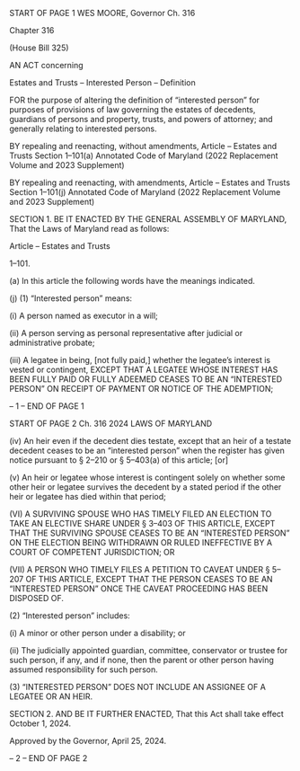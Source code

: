 START OF PAGE 1
WES MOORE, Governor Ch. 316

Chapter 316

(House Bill 325)

AN ACT concerning

Estates and Trusts – Interested Person – Definition

FOR the purpose of altering the definition of “interested person” for purposes of provisions
of law governing the estates of decedents, guardians of persons and property, trusts,
and powers of attorney; and generally relating to interested persons.

BY repealing and reenacting, without amendments,
Article – Estates and Trusts
Section 1–101(a)
Annotated Code of Maryland
(2022 Replacement Volume and 2023 Supplement)

BY repealing and reenacting, with amendments,
Article – Estates and Trusts
Section 1–101(j)
Annotated Code of Maryland
(2022 Replacement Volume and 2023 Supplement)

SECTION 1. BE IT ENACTED BY THE GENERAL ASSEMBLY OF MARYLAND,
That the Laws of Maryland read as follows:

Article – Estates and Trusts

1–101.

(a) In this article the following words have the meanings indicated.

(j) (1) “Interested person” means:

(i) A person named as executor in a will;

(ii) A person serving as personal representative after judicial or
administrative probate;

(iii) A legatee in being, [not fully paid,] whether the legatee’s interest
is vested or contingent, EXCEPT THAT A LEGATEE WHOSE INTEREST HAS BEEN FULLY
PAID OR FULLY ADEEMED CEASES TO BE AN “INTERESTED PERSON” ON RECEIPT OF
PAYMENT OR NOTICE OF THE ADEMPTION;

– 1 –
END OF PAGE 1

START OF PAGE 2
Ch. 316 2024 LAWS OF MARYLAND

(iv) An heir even if the decedent dies testate, except that an heir of a
testate decedent ceases to be an “interested person” when the register has given notice
pursuant to § 2–210 or § 5–403(a) of this article; [or]

(v) An heir or legatee whose interest is contingent solely on whether
some other heir or legatee survives the decedent by a stated period if the other heir or
legatee has died within that period;

(VI) A SURVIVING SPOUSE WHO HAS TIMELY FILED AN ELECTION
TO TAKE AN ELECTIVE SHARE UNDER § 3–403 OF THIS ARTICLE, EXCEPT THAT THE
SURVIVING SPOUSE CEASES TO BE AN “INTERESTED PERSON” ON THE ELECTION
BEING WITHDRAWN OR RULED INEFFECTIVE BY A COURT OF COMPETENT
JURISDICTION; OR

(VII) A PERSON WHO TIMELY FILES A PETITION TO CAVEAT
UNDER § 5–207 OF THIS ARTICLE, EXCEPT THAT THE PERSON CEASES TO BE AN
“INTERESTED PERSON” ONCE THE CAVEAT PROCEEDING HAS BEEN DISPOSED OF.

(2) “Interested person” includes:

(i) A minor or other person under a disability; or

(ii) The judicially appointed guardian, committee, conservator or
trustee for such person, if any, and if none, then the parent or other person having assumed
responsibility for such person.

(3) “INTERESTED PERSON” DOES NOT INCLUDE AN ASSIGNEE OF A
LEGATEE OR AN HEIR.

SECTION 2. AND BE IT FURTHER ENACTED, That this Act shall take effect
October 1, 2024.

Approved by the Governor, April 25, 2024.

– 2 –
END OF PAGE 2